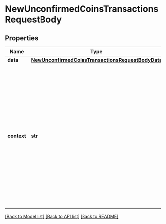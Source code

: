 # NewUnconfirmedCoinsTransactionsRequestBody


## Properties
Name | Type | Description | Notes
------------ | ------------- | ------------- | -------------
**data** | [**NewUnconfirmedCoinsTransactionsRequestBodyData**](NewUnconfirmedCoinsTransactionsRequestBodyData.md) |  | 
**context** | **str** | In batch situations the user can use the context to correlate responses with requests. This property is present regardless of whether the response was successful or returned as an error. &#x60;context&#x60; is specified by the user. | [optional] 

[[Back to Model list]](../README.md#documentation-for-models) [[Back to API list]](../README.md#documentation-for-api-endpoints) [[Back to README]](../README.md)


